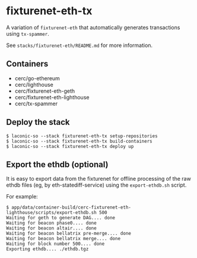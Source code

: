 # fixturenet-eth-tx

A variation of `fixturenet-eth` that automatically generates transactions using `tx-spammer`.

See `stacks/fixturenet-eth/README.md` for more information.

## Containers

* cerc/go-ethereum
* cerc/lighthouse
* cerc/fixturenet-eth-geth
* cerc/fixturenet-eth-lighthouse
* cerc/tx-spammer

## Deploy the stack
```
$ laconic-so --stack fixturenet-eth-tx setup-repositories
$ laconic-so --stack fixturenet-eth-tx build-containers
$ laconic-so --stack fixturenet-eth-tx deploy up
```

## Export the ethdb (optional)

It is easy to export data from the fixturenet for offline processing of the raw ethdb files (eg, by eth-statediff-service) using the `export-ethdb.sh` script.

For example:

```
$ app/data/container-build/cerc-fixturenet-eth-lighthouse/scripts/export-ethdb.sh 500
Waiting for geth to generate DAG.... done
Waiting for beacon phase0.... done
Waiting for beacon altair.... done
Waiting for beacon bellatrix pre-merge.... done
Waiting for beacon bellatrix merge.... done
Waiting for block number 500.... done
Exporting ethdb.... ./ethdb.tgz
```
